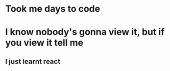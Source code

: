 # Took me days to code

# I know nobody's gonna view it, but if you view it tell me
## I just learnt react
